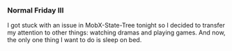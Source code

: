 ### Normal Friday III
I got stuck with an issue in MobX-State-Tree tonight so I decided to transfer my attention to other things: watching dramas and playing games. And now, the only one thing I want to do is sleep on bed.
